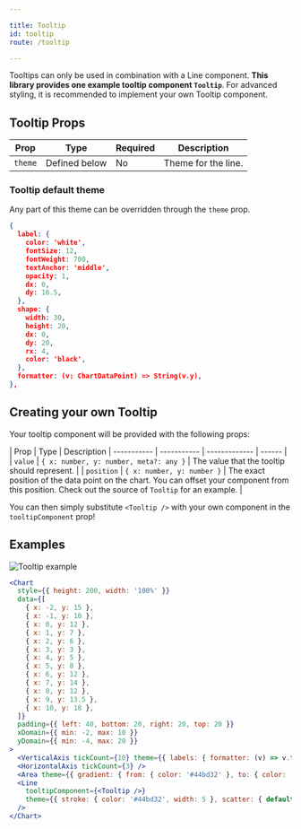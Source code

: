 ```yaml
---

title: Tooltip
id: tooltip
route: /tooltip

---
```


Tooltips can only be used in combination with a Line component.
**This library provides one example tooltip component `Tooltip`**. For advanced styling, it is recommended to implement your own Tooltip component.

## Tooltip Props
| Prop        | Type | Required | Description
| ----------- | ----------- | ------------- | ------ |
| `theme`   | Defined below        | No | Theme for the line.  |


### Tooltip default theme
Any part of this theme can be overridden through the `theme` prop.

```json
{
  label: {
    color: 'white',
    fontSize: 12,
    fontWeight: 700,
    textAnchor: 'middle',
    opacity: 1,
    dx: 0,
    dy: 16.5,
  },
  shape: {
    width: 30,
    height: 20,
    dx: 0,
    dy: 20,
    rx: 4,
    color: 'black',
  },
  formatter: (v: ChartDataPoint) => String(v.y),
},
```

## Creating your own Tooltip

Your tooltip component will be provided with the following props:

| Prop        | Type | Description
| ----------- | ----------- | ------------- | ------ |
| `value`      | `{ x: number, y: number, meta?: any }` | The value that the tooltip should represent.  |
| `position`   | `{ x: number, y: number }` | The exact position of the data point on the chart. You can offset your component from this position. Check out the source of `Tooltip` for an example.  |

You can then simply substitute `<Tooltip />` with your own component in the `tooltipComponent` prop!

## Examples

![Tooltip example](/img/Tooltip.gif)

```jsx
<Chart
  style={{ height: 200, width: '100%' }}
  data={[
    { x: -2, y: 15 },
    { x: -1, y: 10 },
    { x: 0, y: 12 },
    { x: 1, y: 7 },
    { x: 2, y: 6 },
    { x: 3, y: 3 },
    { x: 4, y: 5 },
    { x: 5, y: 8 },
    { x: 6, y: 12 },
    { x: 7, y: 14 },
    { x: 8, y: 12 },
    { x: 9, y: 13.5 },
    { x: 10, y: 18 },
  ]}
  padding={{ left: 40, bottom: 20, right: 20, top: 20 }}
  xDomain={{ min: -2, max: 10 }}
  yDomain={{ min: -4, max: 20 }}
>
  <VerticalAxis tickCount={10} theme={{ labels: { formatter: (v) => v.toFixed(2) } }} />
  <HorizontalAxis tickCount={3} />
  <Area theme={{ gradient: { from: { color: '#44bd32' }, to: { color: '#44bd32', opacity: 0.2 } } }} />
  <Line
    tooltipComponent={<Tooltip />}
    theme={{ stroke: { color: '#44bd32', width: 5 }, scatter: { default: { width: 8, height: 8, rx: 4, color: '#44ad32' }, selected: { color: 'red' } } }}
  />
</Chart>
```
